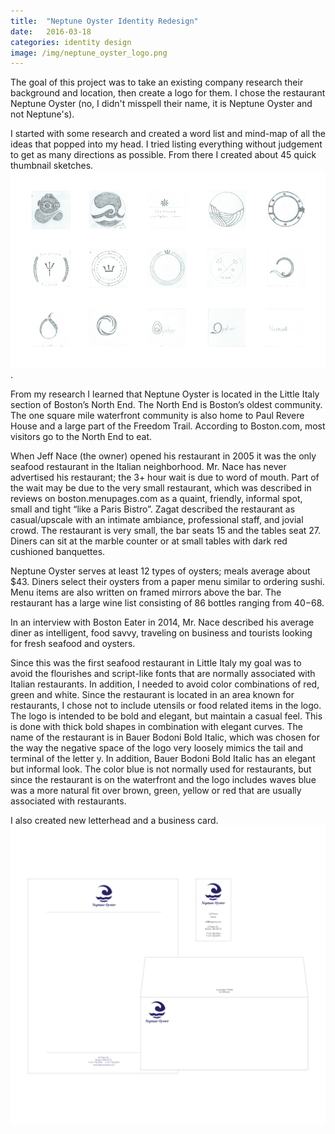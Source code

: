 ```yaml
---
title:  "Neptune Oyster Identity Redesign"
date:   2016-03-18
categories: identity design
image: /img/neptune_oyster_logo.png
---
```


The goal of this project was to take an existing company research their background and location, then create a logo for them. I chose the restaurant Neptune Oyster (no, I didn't misspell their name, it is Neptune Oyster and not Neptune's).  

I started with some research and created a word list and mind-map of all the ideas that popped into my head.  I tried listing everything without judgement to get as many directions as possible. From there I created about 45 quick thumbnail sketches. ![thumbnail sketches](/img/neptune_thumbs.png).

From my research I learned that Neptune Oyster is located in the Little Italy section of Boston’s North End.  The North End is Boston’s oldest community. The one square mile waterfront community is also home to Paul Revere House and a large part of the Freedom Trail.  According to Boston.com, most visitors go to the North End to eat.

When Jeff Nace (the owner) opened his restaurant in 2005 it was the only seafood restaurant in the Italian neighborhood.  Mr. Nace has never advertised his restaurant; the 3+ hour wait is due to word of mouth. Part of the wait may be due to the very small restaurant, which was described in reviews on boston.menupages.com as a quaint, friendly, informal spot, small and tight “like a Paris Bistro”.  Zagat described the restaurant as casual/upscale with an intimate ambiance, professional staff, and jovial crowd. The restaurant is very small, the bar seats 15 and the tables seat 27. Diners can sit at the marble counter or at small tables with dark red cushioned banquettes.

Neptune Oyster serves at least 12 types of oysters; meals average about $43.  Diners select their oysters from a paper menu similar to ordering sushi. Menu items are also written on framed mirrors above the bar. The restaurant has a large wine list consisting of 86 bottles ranging from $40-$68.

In an interview with Boston Eater in 2014, Mr. Nace described his average diner as intelligent, food savvy, traveling on business and tourists looking for fresh seafood and oysters.

Since this was the first seafood restaurant in Little Italy my goal was to avoid the flourishes and script-like fonts that are normally associated with Italian restaurants. In addition, I needed to avoid color combinations of red, green and white.  Since the restaurant is located in an area known for restaurants, I chose not to include utensils or food related items in the logo. The logo is intended to be bold and elegant, but maintain a casual feel. This is done with thick bold shapes in combination with elegant curves. The name of the restaurant is in Bauer Bodoni Bold Italic, which was chosen for the way the negative space of the logo very loosely mimics the tail and terminal of the letter y. In addition, Bauer Bodoni Bold Italic has an elegant but informal look. The color blue is not normally used for restaurants, but since the restaurant is on the waterfront and the logo includes waves blue was a more natural fit over brown, green, yellow or red that are usually associated with restaurants.

I also created new letterhead and a business card. ![letterhead](/img/letterhead.png)
